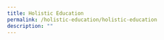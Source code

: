 ```yaml
---
title: Holistic Education
permalink: /holistic-education/holistic-education
description: ""
---
```

